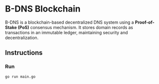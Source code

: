 # B-DNS Blockchain  

B-DNS is a blockchain-based decentralized DNS system using a **Proof-of-Stake (PoS)** consensus mechanism. It stores domain records as transactions in an immutable ledger,  maintaining security and decentralization.  

## Instructions

### Run 
   ```sh
   go run main.go
